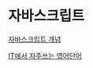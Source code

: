 # 자바스크립트

[자바스크립트 개념](https://ko.javascript.info/callbacks)

[IT에서 자주쓰는 영어단어](https://brunch.co.kr/@hopeless/8)
